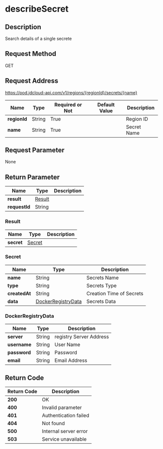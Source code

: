 # describeSecret


## Description
Search details of a single secrete


## Request Method
GET

## Request Address
https://pod.jdcloud-api.com/v1/regions/{regionId}/secrets/{name}

|Name|Type|Required or Not|Default Value|Description|
|---|---|---|---|---|
|**regionId**|String|True| |Region ID|
|**name**|String|True| |Secret Name|

## Request Parameter
None


## Return Parameter
|Name|Type|Description|
|---|---|---|
|**result**|[Result](describesecret#result)| |
|**requestId**|String| |

### <div id="result">Result</div>
|Name|Type|Description|
|---|---|---|
|**secret**|[Secret](describesecret#secret)| |
### <div id="secret">Secret</div>
|Name|Type|Description|
|---|---|---|
|**name**|String|Secrets Name|
|**type**|String|Secrets Type|
|**createdAt**|String|Creation Time of Secrets|
|**data**|[DockerRegistryData](describesecret#dockerregistrydata)|Secrets Data|
### <div id="dockerregistrydata">DockerRegistryData</div>
|Name|Type|Description|
|---|---|---|
|**server**|String|registry Server Address|
|**username**|String|User Name|
|**password**|String|Password|
|**email**|String|Email Address|

## Return Code
|Return Code|Description|
|---|---|
|**200**|OK|
|**400**|Invalid parameter|
|**401**|Authentication failed|
|**404**|Not found|
|**500**|Internal server error|
|**503**|Service unavailable|
